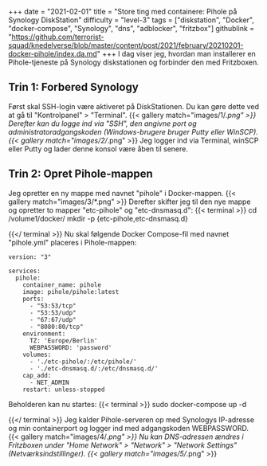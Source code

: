 +++
date = "2021-02-01"
title = "Store ting med containere: Pihole på Synology DiskStation"
difficulty = "level-3"
tags = ["diskstation", "Docker", "docker-compose", "Synology", "dns", "adblocker", "fritzbox"]
githublink = "https://github.com/terrorist-squad/knedelverse/blob/master/content/post/2021/february/20210201-docker-pihole/index.da.md"
+++
I dag viser jeg, hvordan man installerer en Pihole-tjeneste på Synology diskstationen og forbinder den med Fritzboxen.
## Trin 1: Forbered Synology
Først skal SSH-login være aktiveret på DiskStationen. Du kan gøre dette ved at gå til "Kontrolpanel" > "Terminal".
{{< gallery match="images/1/*.png" >}}
Derefter kan du logge ind via "SSH", den angivne port og administratoradgangskoden (Windows-brugere bruger Putty eller WinSCP).
{{< gallery match="images/2/*.png" >}}
Jeg logger ind via Terminal, winSCP eller Putty og lader denne konsol være åben til senere.
## Trin 2: Opret Pihole-mappen
Jeg opretter en ny mappe med navnet "pihole" i Docker-mappen.
{{< gallery match="images/3/*.png" >}}
Derefter skifter jeg til den nye mappe og opretter to mapper "etc-pihole" og "etc-dnsmasq.d":
{{< terminal >}}
cd /volume1/docker/
mkdir -p {etc-pihole,etc-dnsmasq.d}

{{</ terminal >}}
Nu skal følgende Docker Compose-fil med navnet "pihole.yml" placeres i Pihole-mappen:
```
version: "3"

services:
  pihole:
    container_name: pihole
    image: pihole/pihole:latest
    ports:
      - "53:53/tcp"
      - "53:53/udp"
      - "67:67/udp"
      - "8080:80/tcp"
    environment:
      TZ: 'Europe/Berlin'
      WEBPASSWORD: 'password'
    volumes:
      - './etc-pihole/:/etc/pihole/'
      - './etc-dnsmasq.d/:/etc/dnsmasq.d/'
    cap_add:
      - NET_ADMIN
    restart: unless-stopped

```
Beholderen kan nu startes:
{{< terminal >}}
sudo docker-compose up -d

{{</ terminal >}}
Jeg kalder Pihole-serveren op med Synologys IP-adresse og min containerport og logger ind med adgangskoden WEBPASSWORD.
{{< gallery match="images/4/*.png" >}}
Nu kan DNS-adressen ændres i Fritzboxen under "Home Network" > "Network" > "Network Settings" (Netværksindstillinger).
{{< gallery match="images/5/*.png" >}}
